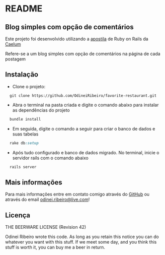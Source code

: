 # README

## Blog simples com opção de comentários

Este projeto foi desenvolvido utilizando a [apostila](https://www.caelum.com.br/apostila-ruby-on-rails/) de Ruby on Rails da [Caelum](https://www.caelum.com.br/)

Refere-se a um blog simples com opção de comentários na página de cada postagem

## Instalação

- Clone o projeto:

```
  git clone https://github.com/OdineiRibeiro/favorite-restaurant.git
```

- Abra o terminal na pasta criada e digite o comando abaixo para instalar as dependências do projeto

```ruby
  bundle install
```
- Em seguida, digite o comando a seguir para criar o banco de dados e suas tabelas

```ruby
  rake db:setup
```

- Após tudo configurado e banco de dados migrado. No terminal, inicie o servidor rails com o comando abaixo

```ruby
  rails server
```

## Mais informações

Para mais informações entre em contato comigo através do [GitHub](https://github.com/OdineiRibeiro) ou através do email odinei.ribeiro@live.com!

## Licença

THE BEERWARE LICENSE (Revision 42)

Odinei Ribeiro wrote this code. As long as you retain this notice you can do whatever you want with this stuff. If we meet some day, and you think this stuff is worth it, you can buy me a beer in return.
